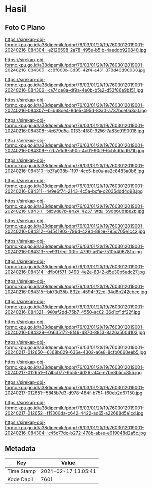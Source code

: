 # Hasil

## Foto C Plano

https://sirekap-obj-formc.kpu.go.id/a38d/pemilu/pdpr/76/03/01/20/19/7603012019001-20240216-084304--e2126598-2a78-495e-b51b-4aeddb920840.jpg

https://sirekap-obj-formc.kpu.go.id/a38d/pemilu/pdpr/76/03/01/20/19/7603012019001-20240216-084305--cc8f009b-3d35-42f4-a481-378d43d90963.jpg

https://sirekap-obj-formc.kpu.go.id/a38d/pemilu/pdpr/76/03/01/20/19/7603012019001-20240216-084306--ca74de8a-df9a-4e0b-b5a2-d53f86e9b151.jpg

https://sirekap-obj-formc.kpu.go.id/a38d/pemilu/pdpr/76/03/01/20/19/7603012019001-20240216-084307--b5b68ce4-8de5-495d-82a0-a737bce0a3c0.jpg

https://sirekap-obj-formc.kpu.go.id/a38d/pemilu/pdpr/76/03/01/20/19/7603012019001-20240216-084308--4c679d5a-0133-4f80-9256-7a83c9190018.jpg

https://sirekap-obj-formc.kpu.go.id/a38d/pemilu/pdpr/76/03/01/20/19/7603012019001-20240216-084309--72b7e1d6-590c-4c01-90c9-6cb5d0cd971b.jpg

https://sirekap-obj-formc.kpu.go.id/a38d/pemilu/pdpr/76/03/01/20/19/7603012019001-20240216-084310--b27a038b-1197-4cc5-be0a-aa2c8483a0b6.jpg

https://sirekap-obj-formc.kpu.go.id/a38d/pemilu/pdpr/76/03/01/20/19/7603012019001-20240216-084311--4e9e6f74-2143-4c5a-bcfe-c2035ddd4d98.jpg

https://sirekap-obj-formc.kpu.go.id/a38d/pemilu/pdpr/76/03/01/20/19/7603012019001-20240216-084311--5a59d87b-e424-4237-9fd0-596b60b1be2b.jpg

https://sirekap-obj-formc.kpu.go.id/a38d/pemilu/pdpr/76/03/01/20/19/7603012019001-20240216-084312--64541903-796d-4294-88be-795d705e1c42.jpg

https://sirekap-obj-formc.kpu.go.id/a38d/pemilu/pdpr/76/03/01/20/19/7603012019001-20240216-084313--ee9317ed-00fc-4799-a614-7510b406781b.jpg

https://sirekap-obj-formc.kpu.go.id/a38d/pemilu/pdpr/76/03/01/20/19/7603012019001-20240216-084314--d9b0f571-3490-4e2e-8342-d5e30b5edc27.jpg

https://sirekap-obj-formc.kpu.go.id/a38d/pemilu/pdpr/76/03/01/20/19/7603012019001-20240216-084315--bb73d35b-832e-4594-92ed-34d8b242cbcc.jpg

https://sirekap-obj-formc.kpu.go.id/a38d/pemilu/pdpr/76/03/01/20/19/7603012019001-20240216-084321--960af2dd-75b7-4550-ac02-36d1cf1df22f.jpg

https://sirekap-obj-formc.kpu.go.id/a38d/pemilu/pdpr/76/03/01/20/19/7603012019001-20240216-084329--0a635172-8f49-4870-8853-8a26a5004103.jpg

https://sirekap-obj-formc.kpu.go.id/a38d/pemilu/pdpr/76/03/01/20/19/7603012019001-20240217-012650--6368b029-636e-4302-a6e8-8cfb0660eeb5.jpg

https://sirekap-obj-formc.kpu.go.id/a38d/pemilu/pdpr/76/03/01/20/19/7603012019001-20240217-012651--f7dbc077-9b55-4d26-af4c-e7be3b5cc855.jpg

https://sirekap-obj-formc.kpu.go.id/a38d/pemilu/pdpr/76/03/01/20/19/7603012019001-20240217-012651--5845b7d3-d978-484f-b754-f60eb2d67150.jpg

https://sirekap-obj-formc.kpu.go.id/a38d/pemilu/pdpr/76/03/01/20/19/7603012019001-20240217-012652--f15300da-c642-4422-ad65-a22688d5a1cd.jpg

https://sirekap-obj-formc.kpu.go.id/a38d/pemilu/pdpr/76/03/01/20/19/7603012019001-20240216-084304--c45c77dc-b272-478b-abae-e919048d2a5c.jpg


## Metadata

| Key        | Value               |
| ---------- | ------------------- |
| Time Stamp | 2024-02-17 13:05:41 |
| Kode Dapil | 7601                |



